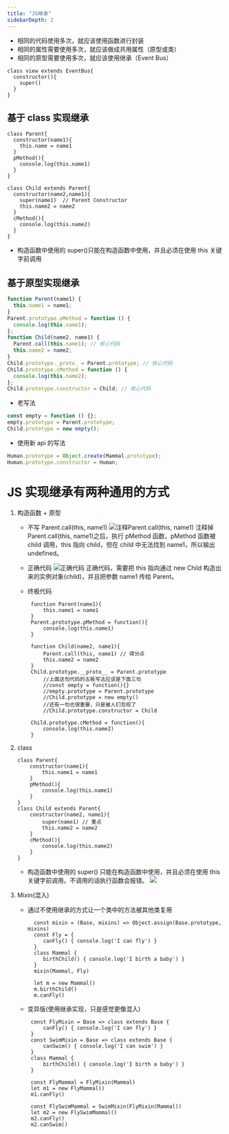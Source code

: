 ```yaml
---
title: "JS继承"
sidebarDepth: 2
---
```


- 相同的代码使用多次，就应该使用函数进行封装
- 相同的属性需要使用多次，就应该做成共用属性（原型或类）
- 相同的原型需要使用多次，就应该使用继承（Event Bus）

```
class view extends EventBus{
  constructor(){
    super()
  }
}
```

## 基于 class 实现继承

```
class Parent{
  constructor(name1){
    this.name = name1
  }
  pMethod(){
    console.log(this.name1)
  }
}

class Child extends Parent{
  constructor(name2,name1){
    super(name1)  // Parent Constructor
    this.name2 = name2
  }
  cMethod(){
    console.log(this.name2)
  }
}
```

- 构造函数中使用的 super()只能在构造函数中使用，并且必须在使用 this 关键字前调用

## 基于原型实现继承

```js
function Parent(name1) {
  this.name1 = name1;
}
Parent.prototype.pMethod = function () {
  console.log(this.name1);
};
function Child(name2, name1) {
  Parent.call(this.name1); // 核心代码
  this.name2 = name2;
}
Child.prototype._proto_ = Parent.prototype; // 核心代码
Child.prototype.cMethod = function () {
  console.log(this.name2);
};
Child.prototype.constructor = Child; // 核心代码
```

- 老写法

```js
const empty = function () {};
empty.prototype = Parent.prototype;
Child.prototype = new empty();
```

- 使用新 api 的写法

```js
Human.prototype = Object.create(Mammal.prototype);
Human.prototype.constructor = Human;
```

# JS 实现继承有两种通用的方式

1. 构造函数 + 原型

   - 不写 Parent.call(this, name1)
     ![注释Parent.call(this, name1)](/images/nocall.png)
     注释掉 Parent.call(this, name1)之后，执行 pMethod 函数，pMethod 函数被 child 调用，this 指向 child，但在 child 中无法找到 name1，所以输出 undefined。

   - 正确代码
     ![正确代码](/images/normal.jpg)
     正确代码，需要把 this 指向通过 new Child 构造出来的实例对象(child)，并且把参数 name1 传给 Parent。

   * 终极代码

     ```
      function Parent(name1){
          this.name1 = name1
      }
      Parent.prototype.pMethod = function(){
          console.log(this.name1)
      }

      function Child(name2, name1){
          Parent.call(this, name1) // 得分点
          this.name2 = name2
      }
      Child.prototype.__proto__ = Parent.prototype
          //上面这句代码的古板写法应该是下面三句
          //const empty = function(){}
          //empty.prototype = Parent.prototype
          //Child.prototype = new empty()
          //还有一句也很重要，只是被人们忽视了
          //Child.prototype.constructor = Child

      Child.prototype.cMethod = function(){
          console.log(this.name2)
      }
     ```

2. class

   ```
   class Parent{
       constructor(name1){
           this.name1 = name1
       }
       pMethod(){
           console.log(this.name1)
       }
   }
   class Child extends Parent{
       constructor(name2, name1){
           super(name1) // 重点
           this.name2 = name2
       }
       cMethod(){
           console.log(this.name2)
       }
   }
   ```

   - 构造函数中使用的 super() 只能在构造函数中使用，并且必须在使用 this 关键字前调用。不调用的话执行函数会报错。
     ![](/images/class-error.jpg)

3. Mixin(混入)

   - 通过不使用继承的方式让一个类中的方法被其他类复用

     ```
       const mixin = (Base, mixins) => Object.assign(Base.prototype, mixins)
       const Fly = {
          canFly() { console.log('I can fly') }
       }
       class Mammal {
          birthChild() { console.log('I birth a baby') }
       }
       mixin(Mammal, Fly)

       let m = new Mammal()
       m.birthChild()
       m.canFly()
     ```

   - 变异版(使用继承实现，只是感觉更像混入)

     ```
      const FlyMixin = Base => class extends Base {
          canFly() { console.log('I can fly') }
      }
      const SwimMixin = Base => class extends Base {
          canSwim() { console.log('I can swim') }
      }
      class Mammal {
          birthChild() { console.log('I birth a baby') }
      }

      const FlyMammal = FlyMixin(Mammal)
      let m1 = new FlyMammal()
      m1.canFly()

      const FlySwimMammal = SwimMixin(FlyMixin(Mammal))
      let m2 = new FlySwimMammal()
      m2.canFly()
      m2.canSwim()
     ```

